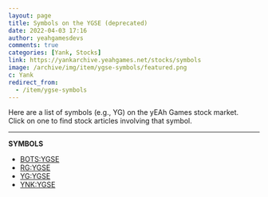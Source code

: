 ```yaml
---
layout: page
title: Symbols on the YGSE (deprecated)
date: 2022-04-03 17:16
author: yeahgamesdevs
comments: true
categories: [Yank, Stocks]
link: https://yankarchive.yeahgames.net/stocks/symbols
image: /archive/img/item/ygse-symbols/featured.png
c: Yank
redirect_from:
  - /item/ygse-symbols
---
```

<!-- wp:paragraph -->
<p>Here are a list of symbols (e.g., YG) on the yEAh Games stock market.<br>Click on one to find stock articles involving that symbol.<br> </p>
<!-- /wp:paragraph -->

<!-- wp:separator {"className":"is-style-wide"} -->
<hr class="wp-block-separator has-alpha-channel-opacity is-style-wide" />
<!-- /wp:separator -->

<!-- wp:paragraph {"fontSize":"medium"} -->
<p class="has-medium-font-size"><strong>SYMBOLS</strong> </p>
<!-- /wp:paragraph -->

<!-- wp:list -->
<ul><li><a href="https://yeaharchives.wordpress.com/category/finance/stocks/symbols/botsygse/">BOTS:YGSE</a></li><li><a href="https://yeaharchives.wordpress.com/category/finance/stocks/symbols/rgygse/">RG:YGSE</a></li><li><a href="https://yeaharchives.wordpress.com/category/finance/stocks/symbols/ygygse/">YG:YGSE</a></li><li><a href="https://yeaharchives.wordpress.com/category/finance/stocks/symbols/ynkygse/">YNK:YGSE</a></li></ul>
<!-- /wp:list -->
